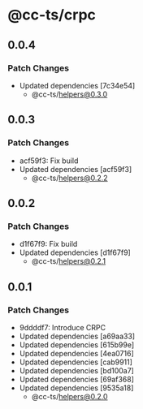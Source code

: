 # @cc-ts/crpc

## 0.0.4

### Patch Changes

- Updated dependencies [7c34e54]
  - @cc-ts/helpers@0.3.0

## 0.0.3

### Patch Changes

- acf59f3: Fix build
- Updated dependencies [acf59f3]
  - @cc-ts/helpers@0.2.2

## 0.0.2

### Patch Changes

- d1f67f9: Fix build
- Updated dependencies [d1f67f9]
  - @cc-ts/helpers@0.2.1

## 0.0.1

### Patch Changes

- 9ddddf7: Introduce CRPC
- Updated dependencies [a69aa33]
- Updated dependencies [615b99e]
- Updated dependencies [4ea0716]
- Updated dependencies [cab9911]
- Updated dependencies [bd100a7]
- Updated dependencies [69af368]
- Updated dependencies [9535a18]
  - @cc-ts/helpers@0.2.0
